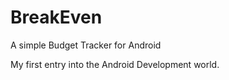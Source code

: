 BreakEven
=========

A simple Budget Tracker for Android

My first entry into the Android Development world.
